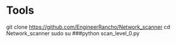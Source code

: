 # Tools
git clone https://github.com/EngineerRancho/Network_scanner
cd Network_scanner
sudo su
###python scan_level_0.py
